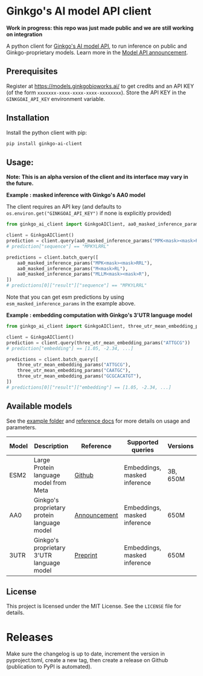 # Ginkgo's AI model API client

**Work in progress: this repo was just made public and we are still working on integration**

A python client for [Ginkgo's AI model API](https://models.ginkgobioworks.ai/), to run inference on public and Ginkgo-proprietary models.
Learn more in the [Model API announcement](https://www.ginkgobioworks.com/2024/09/17/ginkgo-model-api-ai-research/).

## Prerequisites

Register at https://models.ginkgobioworks.ai/ to get credits and an API KEY (of the form `xxxxxxx-xxxx-xxxx-xxxx-xxxxxxxx`).
Store the API KEY in the `GINKGOAI_API_KEY` environment variable.

## Installation

Install the python client with pip:

```bash
pip install ginkgo-ai-client
```

## Usage:

**Note: This is an alpha version of the client and its interface may vary in the future.**

**Example : masked inference with Ginkgo's AA0 model**

The client requires an API key (and defaults to `os.environ.get("GINKGOAI_API_KEY")` if none is explicitly provided)

```python
from ginkgo_ai_client import GinkgoAIClient, aa0_masked_inference_params

client = GinkgoAIClient()
prediction = client.query(aa0_masked_inference_params("MPK<mask><mask>RRL"))
# prediction["sequence"] == "MPKYLRRL"

predictions = client.batch_query([
    aa0_masked_inference_params("MPK<mask><mask>RRL"),
    aa0_masked_inference_params("M<mask>RL"),
    aa0_masked_inference_params("MLLM<mask><mask>R"),
])
# predictions[0]["result"]["sequence"] == "MPKYLRRL"
```

Note that you can get esm predictions by using `esm_masked_inference_params` in the example above.

**Example : embedding computation with Ginkgo's 3'UTR language model**

```python
from ginkgo_ai_client import GinkgoAIClient, three_utr_mean_embedding_params

client = GinkgoAIClient()
prediction = client.query(three_utr_mean_embedding_params("ATTGCG"))
# prediction["embedding"] == [1.05, -2.34, ...]

predictions = client.batch_query([
    three_utr_mean_embedding_params("ATTGCG"),
    three_utr_mean_embedding_params("CAATGC"),
    three_utr_mean_embedding_params("GCGCACATGT"),
])
# predictions[0]["result"]["embedding"] == [1.05, -2.34, ...]
```

## Available models

See the [example folder](examples/) and [reference docs](https://ginkgobioworks.github.io/ginkgo-ai-client/) for more details on usage and parameters.

| Model | Description                                 | Reference                                                                                    | Supported queries            | Versions |
| ----- | ------------------------------------------- | -------------------------------------------------------------------------------------------- | ---------------------------- | -------- |
| ESM2  | Large Protein language model from Meta      | [Github](https://github.com/facebookresearch/esm?tab=readme-ov-file#esmfold)                 | Embeddings, masked inference | 3B, 650M |
| AA0   | Ginkgo's proprietary protein language model | [Announcement](https://www.ginkgobioworks.com/2024/09/17/aa-0-protein-llm-technical-review/) | Embeddings, masked inference | 650M     |
| 3UTR  | Ginkgo's proprietary 3'UTR language model   | [Preprint](https://www.biorxiv.org/content/10.1101/2024.10.07.616676v1)                      | Embeddings, masked inference | 650M     |

## License

This project is licensed under the MIT License. See the `LICENSE` file for details.

# Releases

Make sure the changelog is up to date, increment the version in pyproject.toml, create a new tag, then create a release on Github (publication to PyPI is automated).
